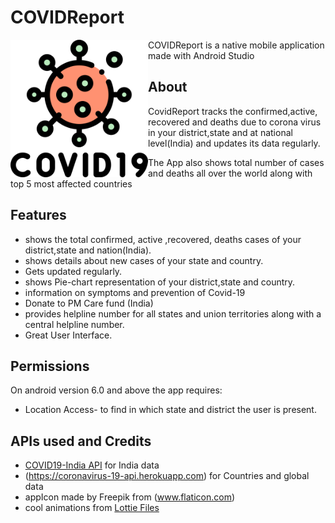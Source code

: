 COVIDReport
===========
<img src="app/src/main/res/drawable/appicon.png" height="220" align="left">
 

COVIDReport is a native mobile application made with Android Studio

## About
CovidReport tracks the confirmed,active, recovered and deaths due to corona virus in your district,state and at national level(India) and updates its data regularly.

The App also shows total number of cases and deaths all over the world along with top 5 most affected countries

## Features
* shows the total confirmed, active ,recovered, deaths cases of your district,state and nation(India).
* shows details about new cases of your state and country.
* Gets updated regularly.
* shows Pie-chart representation of your district,state and country.
* information on symptoms and prevention of Covid-19
* Donate to PM Care fund (India)
* provides helpline number for all states and union territories along with a central helpline number.
* Great User Interface.

## Permissions

 On android version 6.0 and above the app requires:
 * Location Access- to find in which state and district the user is present.
 
 ## APIs used and Credits
 
 * [COVID19-India API](https://api.covid19india.org/)  for India data
 * (https://coronavirus-19-api.herokuapp.com) for Countries and global data
 * appIcon made by Freepik from (www.flaticon.com)
 * cool animations from [Lottie Files](https://lottiefiles.com/)
